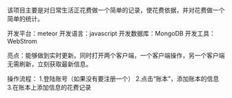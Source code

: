 该项目主要是对日常生活正花费做一个简单的记录，使花费依据，并对花费做一个简单的统计。

开发平台：meteor
开发语言：javascript
开发数据库：MongoDB
开发工具：WebStrom

亮点：能够做到实时更新。同时打开两个客户端，一个客户端操作，另一个客户端无需刷新，立刻获取最新信息。

操作流程：
1.登陆账号（如果没有要注册一个）
2.点击“账本”，添加账本的信息
3.在账本上添加信息的花费记录


